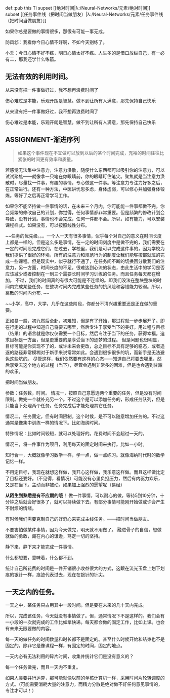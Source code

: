 def::pub this Ti supset [[绝对时间|λ:/Neural-Networks/元素/绝对时间]] subset [[任务事件线（把时间当做朋友）|λ:/Neural-Networks/元素/任务事件线（把时间当做朋友）]]


如果你总是要做的事情很多，那很有可能一事无成。

防风邶：我看你今日心情不好啊，不如今天别练了。

小夭：今日心情不好不练，明日心情太好不练。人生多的是借口放纵自己，有一必有二，那我还学什么练箭。

## 无法有效的利用时间。

从来没有把一件事做好过，我不想再浪费时间了

伤心难过是本能，乐观开朗是智慧。做不到让所有人满意，那先保持自己快乐​

从来没有把一件事做好过，我不想再浪费时间了

伤心难过是本能，乐观开朗是智慧。做不到让所有人满意，那先保持自己快乐​


## ASSIGNMENT-渐进序列

> 如果这个事件现在不宜做可以放到以后的某个时间完成，充裕的时间往往比紧张的时间更有效率和质量。


若感觉无法集中注意力，注意力涣散，随便什么东西都可以吸引你的注意力，可以试试聚焦——就像拿一只笔在你眼睛前，你的眼睛盯住笔尖。聚焦就是当注意力涣散时，尽量找一件事，有趣的事情，专心做这一件事。等注意力专注力好多之后，在正常进行。还有一种方法，中医讲忧思多虑，身体虚弱，可以修心并加强身体锻炼。等好了之后再正常学习工作。


如果你不能坚持做一件事情的话，在未来三个月内，你可能能一件事都做不完。你会频繁的修改自己的计划，你觉得，任何事情都非常重要。但是频繁的修改计划会导致，没有计划。事情也不会完成，任何一件都不会。所以，如有能力，可以安装课程样式。如果没有，可以按照线性分布。

~~任务的优先级。。。一个人一天有很多事情，似乎每个对自己的意义在时间长度上都是一样的。但是这么多是事情，在一定的时间刻度中是做不完的，我们需要在一定的时间段完成它们，在过去，学校里，我们是可以完成这件事的，因为学校为我们提供了很好的环境，所有的注意力和规范行为的制度让我们能够按部就班的完成一些课程。但是现实中，似乎就行不通了，在任务间不断的切换回分散我们的注意力，另一方面，时间长度的不足，很难达到心流的状态，由此生活中的学习是否应该减少或者控制在一到三个需要长时间学习训练的任务。而且任务每天都在增加。
不过，我们的时间真的有很大可能是不连续的。即我们没法在整块整块的时间内完成某些任务，在整块时间内完成某些任务的抗风险和容错能力较弱。所以，离散的时间内分布.  ~~

~~小学，高中，大学，几乎在这些阶段，你都分不清兴趣重要还是正在做的重要。


正如易一般，初九然后全卦，初难知，但是有了开始，那过程就一步步展开了。即在行走的过程中知道自己将要去哪里，然后专注于享受当下的美好。用过程与目标（结果）的语言就是你仅仅需要一个目标，然后专注于当下的任务，获得幸福。追求目标是一方面，但是更重要的是享受当下的逐梦的过程。
但是问题也很明显，目标可能是你实现不了的，或许未来会更改，总之目标不具有足够的稳态，或者追逐的路径非常模糊对于新手来说常常如此。会遇到很多很多的坑，而新手是无法避免这些坑的。
尽管这样，我们依然要有这样的心态——知道自己将要去哪里，然后享受去这个地方的过程（当下），尽管会遇到非常多的困难，但是也会遇到甘甜的欢乐。


把时间当做朋友。

参数：任务数，时间。
情况一，按照自己意愿选两个重要的任务，但是没有时间限制。做完一个就补充另一个。不过这个是可以添加任务的，形成任务队列，但是只能当下处理两个任务。任务完成后才能处理其它任务。

情况二，任务固定，但有时间限制。这个时候，是不可以随意增加任务的。不过这通常是像集中训练一样的情况下。比如海纳时间。

特殊情况：比如时间较短，就可以处理好的。花费时间不会超过一天的。

情况三，将一件事作为项目，利用每天的固定时间来执行。比如一小时。




知行合一，大概就像学习数学一样，学一点，做一点练习。就像海纳时代时的数学记忆一样。



不用定目标，我现在就想这样做，我开心这样做，我乐意这样做。而且这样做比定了目标还要好。（不见得，看情况）可能没有心里负担压力，然后有内驱力欢乐，又是在当下。主动而非被动。如果加上强烈的愿望呢（易经）


**从陌生到熟悉是有不应期的哦！** 做一件事情，可以耐心的做，等待5到10分钟，十分钟之后就会好很多了，就可以持续做下去。有部分事情可能刚开始做或许会产生不耐烦的情绪。


有时候我们需要克制自己的好奇心来完成主线任务。——把时间当做朋友。


不要害怕做某件事情，因为今天做完，明天就不用做了。
融进骨子的自信，想做就做的勇敢，藏在内心的谦逊，笃定一切的坚持。

静下来，静下来才能完成一件事情。

什么都想要，意味着，什么都不到。

统计自己所花费的时间是一件开销很小收益很大的方式，这跟在流光玉盘上划下划痕的银针一样，痕迹代表过去，现在在银针的针尖。


## 一天之内的任务。

一天之中，某任务只占用其中一段时间。但是要在未来的几十天内完成。

所以，完成该任务，今天就没有事情做了。但，通常情况下不是这样的。我们会有一小段的一次就完成的工作比如拿快递。每天都会做的固定工作，比如上课。也会有未来无限要做的内容。
  
每一天的做任务的时间数量和时长都不是固定的。甚至什么时候开始和结束也不是固定的。除非它是像课程一样，有固定的时间，固定的地点。

一天内必有无法利用的碎片时间，收集并统计它们是没有意义的？

每一个任务做完，而且一天内不重复。

如果人类要并行运算，那可能就像以前的单核计算机一样，采用时间片轮转调度的方式。（可能需要消耗大量的注意力，而精力分散是绝对做不好任何意见事情的，专注才可以！）